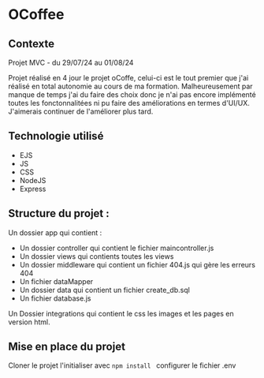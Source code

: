 # OCoffee

## Contexte

Projet MVC - du 29/07/24 au 01/08/24

Projet réalisé en 4 jour le projet oCoffe, celui-ci est le tout premier que j'ai réalisé en total autonomie au cours de ma formation. Malheureusement par manque de temps j'ai du faire des choix donc je n'ai pas encore implémenté toutes les fonctonnalitées ni pu faire des améliorations en termes  d'UI/UX. J'aimerais continuer de l'améliorer plus tard.


## Technologie utilisé 
- EJS
- JS
- CSS
- NodeJS
- Express
  
## Structure du projet :

Un dossier app qui contient :
- Un dossier controller qui contient le fichier maincontroller.js
- Un dossier views qui contients toutes les views
- Un dossier middleware qui contient un fichier 404.js qui gère les erreurs 404
- Un fichier dataMapper
- Un dossier data qui contient un fichier create_db.sql
- Un fichier database.js

Un Dossier integrations qui contient le css les images et les pages en version html.



## Mise en place du projet


Cloner le projet l'initialiser avec ```npm install ```  configurer le fichier .env 

